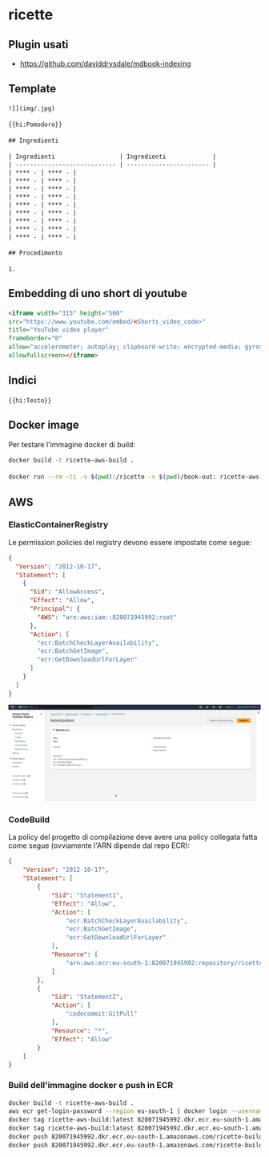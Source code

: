 # ricette

## Plugin usati

- https://github.com/daviddrysdale/mdbook-indexing

## Template

```
![](img/.jpg)

{{hi:Pomodoro}}

## Ingredienti

| Ingredienti                  | Ingredienti             |
| ---------------------------- | ----------------------- |
| **** - | **** - |
| **** - | **** - |
| **** - | **** - |
| **** - | **** - |
| **** - | **** - |
| **** - | **** - |
| **** - | **** - |
| **** - | **** - |
| **** - | **** - |

## Procedimento

1. 

```

## Embedding di uno short di youtube

```html
<iframe width="315" height="560"
src="https://www.youtube.com/embed/<Shorts_video_code>"
title="YouTube video player"
frameborder="0"
allow="accelerometer; autoplay; clipboard-write; encrypted-media; gyroscope; picture-in-picture; web-share"
allowfullscreen></iframe>
```

## Indici

`{{hi:Testo}}`

## Docker image

Per testare l'immagine docker di build:

```bash
docker build -t ricette-aws-build .

docker run --rm -ti -v $(pwd):/ricette -v $(pwd)/book-out: ricette-aws-build bash
```

## AWS

### ElasticContainerRegistry

Le permission policies del registry devono essere impostate come segue:

```json
{
  "Version": "2012-10-17",
  "Statement": [
    {
      "Sid": "AllowAccess",
      "Effect": "Allow",
      "Principal": {
        "AWS": "arn:aws:iam::820071945992:root"
      },
      "Action": [
        "ecr:BatchCheckLayerAvailability",
        "ecr:BatchGetImage",
        "ecr:GetDownloadUrlForLayer"
      ]
    }
  ]
}
```

![](src/img/01.png)

### CodeBuild

La policy del progetto di compilazione deve avere una policy collegata fatta come segue (ovviamente l'ARN dipende dal repo ECR):

```json
{
    "Version": "2012-10-17",
    "Statement": [
        {
            "Sid": "Statement1",
            "Effect": "Allow",
            "Action": [
                "ecr:BatchCheckLayerAvailability",
                "ecr:BatchGetImage",
                "ecr:GetDownloadUrlForLayer"
            ],
            "Resource": [
                "arn:aws:ecr:eu-south-1:820071945992:repository/ricette-builder"
            ]
        },
        {
            "Sid": "Statement2",
            "Action": [
                "codecommit:GitPull"
            ],
            "Resource": "*",
            "Effect": "Allow"
        }
    ]
}
```

### Build dell'immagine docker e push in ECR

```bash
docker build -t ricette-aws-build .
aws ecr get-login-password --region eu-south-1 | docker login --username AWS --password-stdin 820071945992.dkr.ecr.eu-south-1.amazonaws.com
docker tag ricette-aws-build:latest 820071945992.dkr.ecr.eu-south-1.amazonaws.com/ricette-builder:1.0
docker tag ricette-aws-build:latest 820071945992.dkr.ecr.eu-south-1.amazonaws.com/ricette-builder:latest
docker push 820071945992.dkr.ecr.eu-south-1.amazonaws.com/ricette-builder:1.0
docker push 820071945992.dkr.ecr.eu-south-1.amazonaws.com/ricette-builder:latest
```

